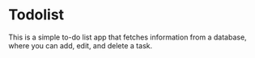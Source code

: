 # Todolist
This is a simple to-do list app that fetches information from a database, where you can add, edit, and delete a task.
